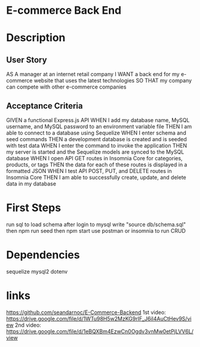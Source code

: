 # E-commerce Back End 

# Description

## User Story

AS A manager at an internet retail company
I WANT a back end for my e-commerce website that uses the latest technologies
SO THAT my company can compete with other e-commerce companies

## Acceptance Criteria 
GIVEN a functional Express.js API
WHEN I add my database name, MySQL username, and MySQL password to an environment variable file
THEN I am able to connect to a database using Sequelize
WHEN I enter schema and seed commands
THEN a development database is created and is seeded with test data
WHEN I enter the command to invoke the application
THEN my server is started and the Sequelize models are synced to the MySQL database
WHEN I open API GET routes in Insomnia Core for categories, products, or tags
THEN the data for each of these routes is displayed in a formatted JSON
WHEN I test API POST, PUT, and DELETE routes in Insomnia Core
THEN I am able to successfully create, update, and delete data in my database


# First Steps

run sql to load schema after login to mysql write "source db/schema.sql"
then
npm run seed
then 
npm start
use postman or insomnia to run CRUD

# Dependencies
sequelize
mysql2
dotenv


# links 

https://github.com/seandarnoc/E-Commerce-Backend
1st video: https://drive.google.com/file/d/1WTu98H5w2MzKG9rIF_J6iI4AuCtHev9S/view
2nd video: https://drive.google.com/file/d/1eBQXBm4EzwCn0Ogdv3vnMw0etPjLVV6L/view
